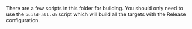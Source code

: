
There are a few scripts in this folder for building. You should only need
to use the `build-all.sh` script which will build all the targets with the
Release configuration.



